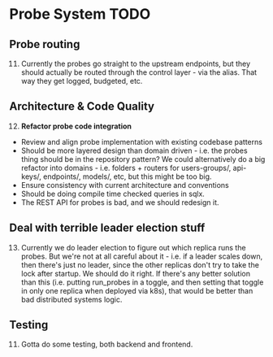 # Probe System TODO

## Probe routing

11. Currently the probes go straight to the upstream endpoints, but they should
    actually be routed through the control layer - via the alias. That way they
get logged, budgeted, etc.

## Architecture & Code Quality

12. **Refactor probe code integration**

- Review and align probe implementation with existing codebase patterns
- Should be more layered design than domain driven - i.e. the probes thing should be in the repository pattern? We could alternatively do a big refactor into domains - i.e. folders + routers for users-groups/, api-keys/, endpoints/, models/, etc, but this might be too big.
- Ensure consistency with current architecture and conventions
- Should be doing compile time checked queries in sqlx.
- The REST API for probes is bad, and we should redesign it.

## Deal with terrible leader election stuff

13. Currently we do leader election to figure out which replica runs the probes.
    But we're not at all careful about it - i.e. if a leader scales down, then
there's just no leader, since the other replicas don't try to take the lock
after startup. We should do it right. If there's any better solution than this
(i.e. putting run_probes in a toggle, and then setting that toggle in only one
replica when deployed via k8s), that would be better than bad distributed
systems logic.

## Testing

11. Gotta do some testing, both backend and frontend.
